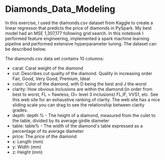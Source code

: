 # Diamonds_Data_Modeling
In this exercise, I used the diamonds.csv dataset from Kaggle to create a linear regressor that predicts the price of diamonds in PySpark. My best model had an  MSE  1,307,177 following grid search. In this notebook I performed feature engineering, implemented a spark machine learning pipeline and performed extensive hyperparameter tuning. The dataset can be described below.

The diamonds.csv data set contains 10 columns:

- carat: Carat weight of the diamond
- cut: Describes cut quality of the diamond. Quality in increasing order Fair, Good, Very Good, Premium, Ideal
- color: Color of the diamond, with D being the best and J the worst
- clarity: How obvious inclusions are within the diamond:(in order from best to worst, FL = flawless, I3= level 3 inclusions) FL,IF, VVS1, etc. See this web site for an exhaustive ranking of clarity. The web site has a nice sliding scale you can drag to see the relationship between clarity grades.
- depth: depth % - The height of a diamond, measured from the culet to the table, divided by its average girdle diameter
- table: table% - The width of the diamond's table expressed as a percentage of its average diameter
- price: The price of the diamond
- x: Length (mm)
- y: Width (mm)
- z: Height (mm)
